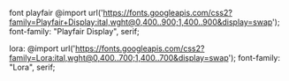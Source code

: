 font playfair
@import url('https://fonts.googleapis.com/css2?family=Playfair+Display:ital,wght@0,400..900;1,400..900&display=swap');
font-family: "Playfair Display", serif;

lora: 
@import url('https://fonts.googleapis.com/css2?family=Lora:ital,wght@0,400..700;1,400..700&display=swap');
font-family: "Lora", serif;

